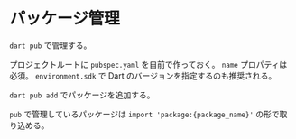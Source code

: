 # パッケージ管理

`dart pub` で管理する。

プロジェクトルートに `pubspec.yaml` を自前で作っておく。
`name` プロパティは必須。 `environment.sdk` で Dart のバージョンを指定するのも推奨される。

`dart pub add` でパッケージを追加する。

`pub` で管理しているパッケージは `import 'package:{package_name}'` の形で取り込める。
